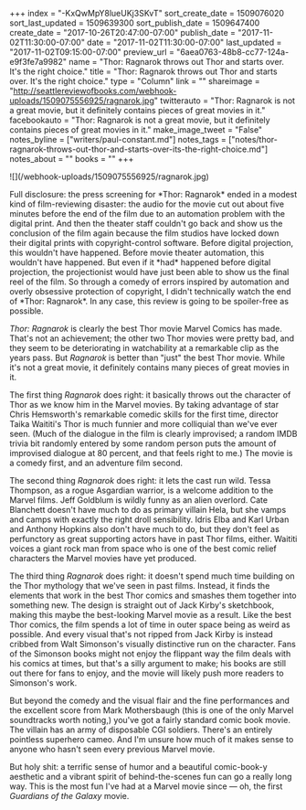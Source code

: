 +++
index = "-KxQwMpY8lueUKj3SKvT"
sort_create_date = 1509076020
sort_last_updated = 1509639300
sort_publish_date = 1509647400
create_date = "2017-10-26T20:47:00-07:00"
publish_date = "2017-11-02T11:30:00-07:00"
date = "2017-11-02T11:30:00-07:00"
last_updated = "2017-11-02T09:15:00-07:00"
preview_url = "6aea0763-48b8-cc77-124a-e9f3fe7a9982"
name = "Thor: Ragnarok throws out Thor and starts over. It's the right choice."
title = "Thor: Ragnarok throws out Thor and starts over. It's the right choice."
type = "Column"
link = ""
shareimage = "http://seattlereviewofbooks.com/webhook-uploads/1509075556925/ragnarok.jpg"
twitterauto = "Thor: Ragnarok is not a great movie, but it definitely contains pieces of great movies in it."
facebookauto = "Thor: Ragnarok is not a great movie, but it definitely contains pieces of great movies in it."
make_image_tweet = "False"
notes_byline = ["writers/paul-constant.md"]
notes_tags = ["notes/thor-ragnarok-throws-out-thor-and-starts-over-its-the-right-choice.md"]
notes_about = ""
books = ""
+++
<p class="image">![](/webhook-uploads/1509075556925/ragnarok.jpg)</p>

<p class="intro">Full disclosure: the press screening for *Thor: Ragnarok* ended in a modest kind of film-reviewing disaster: the audio for the movie cut out about five minutes before the end of the film due to an automation problem with the digital print. And then the theater staff couldn't go back and show us the conclusion of the film again because the film studios have locked down their digital prints with copyright-control software. Before digital projection, this wouldn't have happened. Before movie theater automation, this wouldn't have happened. But even if it *had* happened before digital projection, the projectionist would have just been able to show us the final reel of the film. So through a comedy of errors inspired by automation and overly obsessive protection of copyright, I didn't technically watch the end of *Thor: Ragnarok*. In any case, this review is going to be spoiler-free as possible.</p>

*Thor: Ragnarok* is clearly the best Thor movie Marvel Comics has made. That's not an achievement; the other two Thor movies were pretty bad, and they seem to be deteriorating in watchability at a remarkable clip as the years pass. But *Ragnarok* is better than "just" the best Thor movie. While it's not a great movie, it definitely contains many pieces of great movies in it.

The first thing *Ragnarok* does right: it basically throws out the character of Thor as we know him in the Marvel movies. By taking advantage of star Chris Hemsworth's remarkable comedic skills for the first time, director Taika Waititi's Thor is much funnier and more colliquial than we've ever seen. (Much of the dialogue in the film is clearly improvised; a random IMDB trivia bit randomly entered by some random person puts the amount of improvised dialogue at 80 percent, and that feels right to me.) The movie is a comedy first, and an adventure film second.

The second thing *Ragnarok* does right: it lets the cast run wild. Tessa Thompson, as a rogue Asgardian warrior, is a welcome addition to the Marvel films. Jeff Goldblum is wildly funny as an alien overlord. Cate Blanchett doesn't have much to do as primary villain Hela, but she vamps and camps with exactly the right droll sensibility. Idris Elba and Karl Urban and Anthony Hopkins also don't have much to do, but they don't feel as perfunctory as great supporting actors have in past Thor films, either. Waititi voices a giant rock man from space who is one of the best comic relief characters the Marvel movies have yet produced.

The third thing *Ragnarok* does right: it doesn't spend much time building on the Thor mythology that we've seen in past films. Instead, it finds the elements that work in the best Thor comics and smashes them together into something new. The design is straight out of Jack Kirby's sketchbook, making this maybe the best-looking Marvel movie as a result. Like the best Thor comics, the film spends a lot of time in outer space being as weird as possible. And every visual that's not ripped from Jack Kirby is instead cribbed from Walt Simonson's visually distinctive run on the character. Fans of the Simonson books might not enjoy the flippant way the film deals with his comics at times, but that's a silly argument to make; his books are still out there for fans to enjoy, and the movie will likely push more readers to Simonson's work.

But beyond the comedy and the visual flair and the fine performances and the excellent score from Mark Mothersbaugh (this is one of the only Marvel soundtracks worth noting,) you've got a fairly standard comic book movie. The villain has an army of disposable CGI soldiers. There's an entirely pointless superhero cameo. And I'm unsure how much of it makes sense to anyone who hasn't seen every previous Marvel movie.

But holy shit: a terrific sense of humor and a beautiful comic-book-y aesthetic and a vibrant spirit of behind-the-scenes fun can go a really long way. This is the most fun I've had at a Marvel movie since — oh, the first *Guardians of the Galaxy* movie.